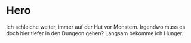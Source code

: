 # Hero

Ich schleiche weiter, immer auf der Hut vor Monstern. Irgendwo muss es doch hier tiefer in den Dungeon gehen? Langsam bekomme ich Hunger.
